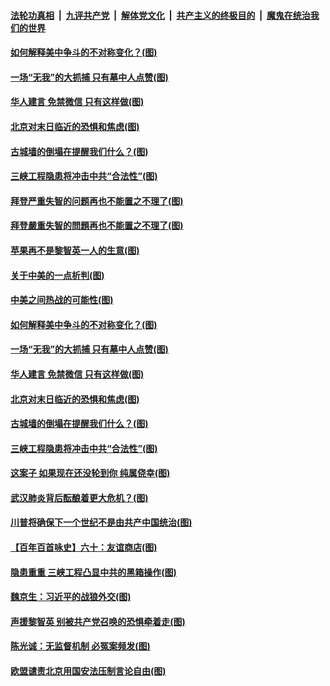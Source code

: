

####  [法轮功真相](../../../../basic/blob/master/README.md?t=08131232) &nbsp;|&nbsp; [九评共产党](../../../../9ping.md/blob/master/README.md?t=08131232) &nbsp;|&nbsp; [解体党文化](../../../../jtdwh.md/blob/master/README.md?t=08131232)  &nbsp;|&nbsp; [共产主义的终极目的](../../../../gczydzjmd.md/blob/master/README.md?t=08131232) &nbsp;|&nbsp; [魔鬼在统治我们的世界](../../../../mgztzwmdsj.md/blob/master/README.md?t=08131232) 

#### [如何解释美中争斗的不对称变化？(图)](../pages/p4/942774.md?t=08131232) 

#### [一场“无我”的大抓捕 只有墓中人点赞(图)](../pages/p4/942703.md?t=08131232) 

#### [华人建言 免禁微信 只有这样做(图)](../pages/p4/942654.md?t=08131232) 

#### [北京对末日临近的恐惧和焦虑(图)](../pages/p4/942666.md?t=08131232) 

#### [古城墙的倒塌在提醒我们什么？(图)](../pages/p4/942562.md?t=08131232) 

#### [三峡工程隐患将冲击中共“合法性”(图)](../pages/p4/942662.md?t=08131232) 

#### [拜登严重失智的问题再也不能置之不理了(图)](../pages/p4/942797.md?t=08131232) 

#### [拜登嚴重失智的問題再也不能置之不理了(图)](../pages/p4/942796.md?t=08131232) 

#### [苹果再不是黎智英一人的生意(图)](../pages/p4/942778.md?t=08131232) 

#### [关于中美的一点析判(图)](../pages/p4/942777.md?t=08131232) 

#### [中美之间热战的可能性(图)](../pages/p4/942776.md?t=08131232) 

#### [如何解释美中争斗的不对称变化？(图)](../pages/p4/942774.md?t=08131232) 

#### [一场“无我”的大抓捕 只有墓中人点赞(图)](../pages/p4/942703.md?t=08131232) 

#### [华人建言 免禁微信 只有这样做(图)](../pages/p4/942654.md?t=08131232) 

#### [北京对末日临近的恐惧和焦虑(图)](../pages/p4/942666.md?t=08131232) 

#### [古城墙的倒塌在提醒我们什么？(图)](../pages/p4/942562.md?t=08131232) 

#### [三峡工程隐患将冲击中共“合法性”(图)](../pages/p4/942662.md?t=08131232) 

#### [这案子 如果现在还没轮到你 纯属侥幸(图)](../pages/p4/942670.md?t=08131232) 

#### [武汉肺炎背后酝酿着更大危机？(图)](../pages/p4/942668.md?t=08131232) 

#### [川普将确保下一个世纪不是由共产中国统治(图)](../pages/p4/942656.md?t=08131232) 

#### [【百年百首咏史】六十：友谊商店(图)](../pages/p4/942298.md?t=08131232) 

#### [隐患重重 三峡工程凸显中共的黑箱操作(图)](../pages/p4/942587.md?t=08131232) 

#### [魏京生：习近平的战狼外交(图)](../pages/p4/942556.md?t=08131232) 

#### [声援黎智英 别被共产党召唤的恐惧牵着走(图)](../pages/p4/942554.md?t=08131232) 

#### [陈光诚：无监督机制 必冤案频发(图)](../pages/p4/942553.md?t=08131232) 

#### [欧盟谴责北京用国安法压制言论自由(图)](../pages/p4/942551.md?t=08131232) 

